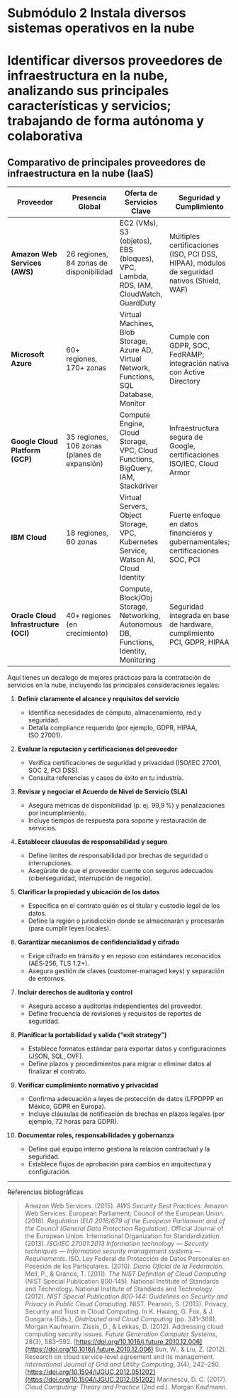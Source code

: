 # Submódulo 2 Instala diversos sistemas operativos en la nube

# Identificar diversos proveedores de infraestructura en la nube, analizando sus principales características y servicios; trabajando de forma autónoma y colaborativa

## Comparativo de principales proveedores de infraestructura en la nube (IaaS)

| Proveedor                             | Presencia Global                             | Oferta de Servicios Clave                                                                   | Seguridad y Cumplimiento                                                                    | Modelo de Precios                                  |
| ------------------------------------- | -------------------------------------------- | ------------------------------------------------------------------------------------------- | ------------------------------------------------------------------------------------------- | -------------------------------------------------- |
| **Amazon Web Services (AWS)**         | 26 regiones, 84 zonas de disponibilidad      | EC2 (VMs), S3 (objetos), EBS (bloques), VPC, Lambda, RDS, IAM, CloudWatch, GuardDuty        | Múltiples certificaciones (ISO, PCI DSS, HIPAA), módulos de seguridad nativos (Shield, WAF) | Pago por uso, instancias reservadas, Savings Plans |
| **Microsoft Azure**                   | 60+ regiones, 170+ zonas                     | Virtual Machines, Blob Storage, Azure AD, Virtual Network, Functions, SQL Database, Monitor | Cumple con GDPR, SOC, FedRAMP; integración nativa con Active Directory                      | Pago por uso, instancias reservadas (Savings Plan) |
| **Google Cloud Platform (GCP)**       | 35 regiones, 106 zonas (planes de expansión) | Compute Engine, Cloud Storage, VPC, Cloud Functions, BigQuery, IAM, Stackdriver             | Infraestructura segura de Google, certificaciones ISO/IEC, Cloud Armor                      | Pago por uso, descuentos por uso sostenido         |
| **IBM Cloud**                         | 18 regiones, 60 zonas                        | Virtual Servers, Object Storage, VPC, Kubernetes Service, Watson AI, Cloud Identity         | Fuerte enfoque en datos financieros y gubernamentales; certificaciones SOC, PCI             | Pago por uso, suscripciones mensuales              |
| **Oracle Cloud Infrastructure (OCI)** | 40+ regiones (en crecimiento)                | Compute, Block/Obj Storage, Networking, Autonomous DB, Functions, Identity, Monitoring      | Seguridad integrada en base de hardware, cumplimiento PCI, GDPR, HIPAA                      | Pago por uso, créditos prepagados                  |

Aquí tienes un decálogo de mejores prácticas para la contratación de servicios en la nube, incluyendo las principales consideraciones legales:

1. **Definir claramente el alcance y requisitos del servicio**

   * Identifica necesidades de cómputo, almacenamiento, red y seguridad.
   * Detalla compliance requerido (por ejemplo, GDPR, HIPAA, ISO 27001).

2. **Evaluar la reputación y certificaciones del proveedor**

   * Verifica certificaciones de seguridad y privacidad (ISO/IEC 27001, SOC 2, PCI DSS).
   * Consulta referencias y casos de éxito en tu industria.

3. **Revisar y negociar el Acuerdo de Nivel de Servicio (SLA)**

   * Asegura métricas de disponibilidad (p. ej. 99,9 %) y penalizaciones por incumplimiento.
   * Incluye tiempos de respuesta para soporte y restauración de servicios.

4. **Establecer cláusulas de responsabilidad y seguro**

   * Define límites de responsabilidad por brechas de seguridad o interrupciones.
   * Asegúrate de que el proveedor cuente con seguros adecuados (ciberseguridad, interrupción de negocio).

5. **Clarificar la propiedad y ubicación de los datos**

   * Especifica en el contrato quién es el titular y custodio legal de los datos.
   * Define la región o jurisdicción donde se almacenarán y procesarán (para cumplir leyes locales).

6. **Garantizar mecanismos de confidencialidad y cifrado**

   * Exige cifrado en tránsito y en reposo con estándares reconocidos (AES‑256, TLS 1.2+).
   * Asegura gestión de claves (customer-managed keys) y separación de entornos.

7. **Incluir derechos de auditoría y control**

   * Asegura acceso a auditorías independientes del proveedor.
   * Define frecuencia de revisiones y requisitos de reportes de seguridad.

8. **Planificar la portabilidad y salida (“exit strategy”)**

   * Establece formatos estándar para exportar datos y configuraciones (JSON, SQL, OVF).
   * Define plazos y procedimientos para migrar o eliminar datos al finalizar el contrato.

9. **Verificar cumplimiento normativo y privacidad**

   * Confirma adecuación a leyes de protección de datos (LFPDPPP en México, GDPR en Europa).
   * Incluye cláusulas de notificación de brechas en plazos legales (por ejemplo, 72 horas para GDPR).

10. **Documentar roles, responsabilidades y gobernanza**

    * Define qué equipo interno gestiona la relación contractual y la seguridad.
    * Establece flujos de aprobación para cambios en arquitectura y configuración.

---

Referencias bibliográficas

> Amazon Web Services. (2015). *AWS Security Best Practices*. Amazon Web Services.
> European Parliament; Council of the European Union. (2016). *Regulation (EU) 2016/679 of the European Parliament and of the Council (General Data Protection Regulation)*. Official Journal of the European Union.
> International Organization for Standardization. (2013). *ISO/IEC 27001:2013 Information technology — Security techniques — Information security management systems — Requirements*. ISO.
> Ley Federal de Protección de Datos Personales en Posesión de los Particulares. (2010). *Diario Oficial de la Federación*.
> Mell, P., & Grance, T. (2011). *The NIST Definition of Cloud Computing* (NIST Special Publication 800‑145). National Institute of Standards and Technology.
> National Institute of Standards and Technology. (2012). *NIST Special Publication 800‑144: Guidelines on Security and Privacy in Public Cloud Computing*. NIST.
> Pearson, S. (2013). Privacy, Security and Trust in Cloud Computing. In K. Hwang, G. Fox, & J. Dongarra (Eds.), *Distributed and Cloud Computing* (pp. 341–368). Morgan Kaufmann.
> Zissis, D., & Lekkas, D. (2012). Addressing cloud computing security issues. *Future Generation Computer Systems*, 28(3), 583–592. [https://doi.org/10.1016/j.future.2010.12.006](https://doi.org/10.1016/j.future.2010.12.006)
> Sun, W., & Liu, Z. (2012). Research on cloud service‑level agreement and its management. *International Journal of Grid and Utility Computing*, 3(4), 242–250. [https://doi.org/10.1504/IJGUC.2012.051202](https://doi.org/10.1504/IJGUC.2012.051202)
> Marinescu, D. C. (2017). *Cloud Computing: Theory and Practice* (2nd ed.). Morgan Kaufmann.

